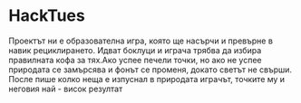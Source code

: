 # HackTues
Проектът ни е образователна игра, която ще насърчи и превърне в навик рециклирането. Идват боклуци и играча трябва да избира правилната кофа за тях.Ако успее печели точки, но ако не успее природата се замърсява и фонът се променя, докато светът не свърши. После пише колко неща е изпуснал в природата играчът, точките му и неговия най - висок резултат
